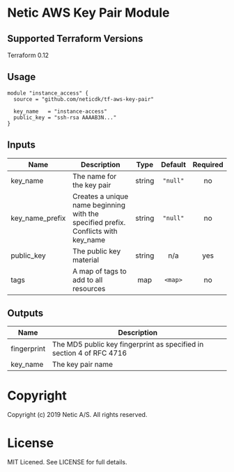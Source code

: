 # Netic AWS Key Pair Module

## Supported Terraform Versions

Terraform 0.12

## Usage

```hcl
module "instance_access" {
  source = "github.com/neticdk/tf-aws-key-pair"

  key_name   = "instance-access"
  public_key = "ssh-rsa AAAAB3N..."
}
```
<!---BEGINNING OF PRE-COMMIT-TERRAFORM DOCS HOOK--->
## Inputs

| Name | Description | Type | Default | Required |
|------|-------------|:----:|:-----:|:-----:|
| key\_name | The name for the key pair | string | `"null"` | no |
| key\_name\_prefix | Creates a unique name beginning with the specified prefix. Conflicts with key_name | string | `"null"` | no |
| public\_key | The public key material | string | n/a | yes |
| tags | A map of tags to add to all resources | map | `<map>` | no |

## Outputs

| Name | Description |
|------|-------------|
| fingerprint | The MD5 public key fingerprint as specified in section 4 of RFC 4716 |
| key\_name | The key pair name |

<!---END OF PRE-COMMIT-TERRAFORM DOCS HOOK--->

# Copyright
Copyright (c) 2019 Netic A/S. All rights reserved.

# License
MIT Licened. See LICENSE for full details.

